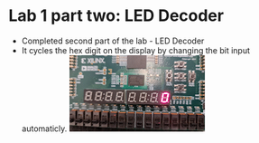 # Lab 1 part two: LED Decoder
* Completed second part of the lab - LED Decoder
* It cycles the hex digit on the display by changing the bit input automaticly.
![Lab1part2.gif](https://github.com/Veggietay97/Vgty97/blob/master/CPE487/Lab/Lab-1/hexcount/Lab1part2.gif)
